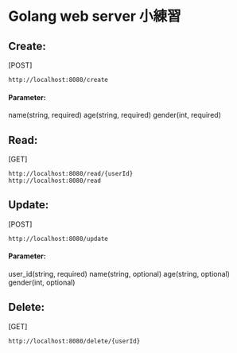 # Golang web server 小練習

## Create:
[POST] 
```
http://localhost:8080/create
```
#### Parameter:
name(string, required)
age(string, required)
gender(int, required)

## Read:
[GET] 
```
http://localhost:8080/read/{userId}
http://localhost:8080/read
```

## Update:
[POST] 
```
http://localhost:8080/update
```
#### Parameter:
user_id(string, required)
name(string, optional)
age(string, optional)
gender(int, optional)

## Delete:
[GET]
```
http://localhost:8080/delete/{userId}
```
